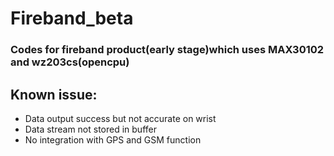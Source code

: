 # Fireband_beta
### Codes for fireband product(early stage)which uses MAX30102 and wz203cs(opencpu)
## Known issue:
* Data output success but not accurate on wrist
* Data stream not stored in buffer
* No integration with GPS and GSM function
